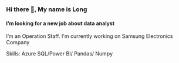 ### Hi there 👋, My name is Long
#### I’m looking for a new job about data analyst
I’m an Operation Staff. I'm currently working on Samsung Electronics Company

Skills: Azure SQL/Power BI/ Pandas/ Numpy





